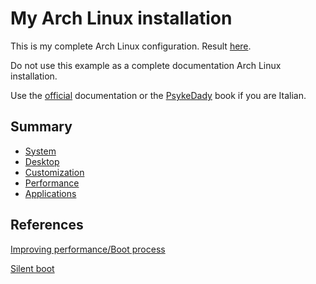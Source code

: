 # My Arch Linux installation
This is my complete Arch Linux configuration. Result [here](https://gentedilinux.linuxhub.it/show/12-28-2019--09-07-36%20pm-btw-i-use-arch-today).

Do not use this example as a complete documentation Arch Linux installation.

Use the [official](https://wiki.archlinux.org/) documentation or the [PsykeDady](https://github.com/PsykeDady/Archlinux_installazione) book if you are Italian.

## Summary
* [System](https://github.com/mirkobrombin/myarchlinux/blob/master/System.md)
* [Desktop](https://github.com/mirkobrombin/myarchlinux/blob/master/Desktop.md)
* [Customization](https://github.com/mirkobrombin/myarchlinux/blob/master/Customization.md)
* [Performance](https://github.com/mirkobrombin/myarchlinux/blob/master/Performance.md)
* [Applications](https://github.com/mirkobrombin/myarchlinux/blob/master/Applications.md)

## References
[Improving performance/Boot process](https://wiki.archlinux.org/index.php/Improving_performance/Boot_process)

[Silent boot](https://wiki.archlinux.org/index.php/Silent_boot)